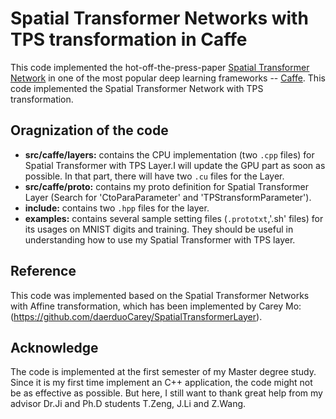 # Spatial Transformer Networks with TPS transformation in Caffe

This code implemented the hot-off-the-press-paper [Spatial Transformer Network](http://arxiv.org/abs/1506.02025) in one of the most popular deep learning frameworks -- [Caffe](http://caffe.berkeleyvision.org/). This code implemented the Spatial Transformer Network with TPS transformation.

## Oragnization of the code

* **src/caffe/layers:** contains the CPU implementation (two `.cpp` files) for Spatial Transformer with TPS Layer.I will update the GPU part as soon as possible. In that part, there will have two `.cu` files for the Layer.
* **src/caffe/proto:** contains my proto definition for Spatial Transformer Layer (Search for 'CtoParaParameter' and 'TPStransformParameter').
* **include:** contains two `.hpp` files for the layer.
* **examples:** contains several sample setting files (`.prototxt`,'.sh' files) for its usages on MNIST digits and training. They should be useful in understanding how to use my Spatial Transformer with TPS layer. 

## Reference

This code was implemented based on the Spatial Transformer Networks with Affine transformation, which has been implemented by Carey Mo:(https://github.com/daerduoCarey/SpatialTransformerLayer). 

## Acknowledge
The code is implemented at the first semester of my Master degree study. Since it is my first time implement an C++ application, the code might not be as effective as possible. But here, I still want to thank great help from my advisor Dr.Ji and Ph.D students T.Zeng, J.Li and Z.Wang.
